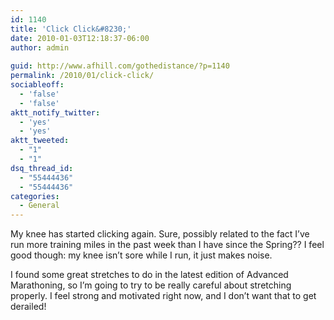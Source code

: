 ```yaml
---
id: 1140
title: 'Click Click&#8230;'
date: 2010-01-03T12:18:37-06:00
author: admin
 
guid: http://www.afhill.com/gothedistance/?p=1140
permalink: /2010/01/click-click/
sociableoff:
  - 'false'
  - 'false'
aktt_notify_twitter:
  - 'yes'
  - 'yes'
aktt_tweeted:
  - "1"
  - "1"
dsq_thread_id:
  - "55444436"
  - "55444436"
categories:
  - General
---
```

My knee has started clicking again. Sure, possibly related to the fact I&#8217;ve run more training miles in the past week than I have since the Spring?? I feel good though: my knee isn&#8217;t sore while I run, it just makes noise.

I found some great stretches to do in the latest edition of Advanced Marathoning, so I&#8217;m going to try to be really careful about stretching properly. I feel strong and motivated right now, and I don&#8217;t want that to get derailed!